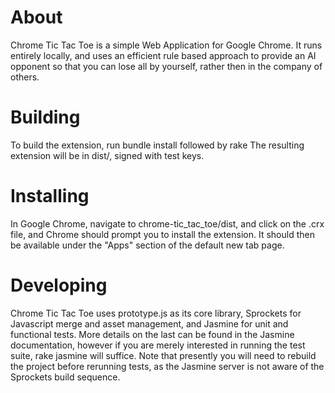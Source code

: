 # About #
Chrome Tic Tac Toe is a simple Web Application for Google Chrome. It runs entirely locally, and uses an efficient rule based approach to provide an AI opponent so that you can lose all by yourself, rather then in the company of others.

# Building #
To build the extension, run
    bundle install
followed by
    rake
The resulting extension will be in dist/, signed with test keys.

# Installing #
In Google Chrome, navigate to chrome-tic_tac_toe/dist, and click on the .crx file, and Chrome should prompt you to install the extension. It should then be available under the "Apps" section of the default new tab page.

# Developing #
Chrome Tic Tac Toe uses prototype.js as its core library, Sprockets for Javascript merge and asset management, 
and Jasmine for unit and functional tests. More details on the last can be found in the Jasmine documentation, 
however if you are merely interested in running the test suite, 
    rake jasmine
will suffice. Note that presently you will need to rebuild the project before rerunning tests, as the Jasmine server 
is not aware of the Sprockets build sequence.